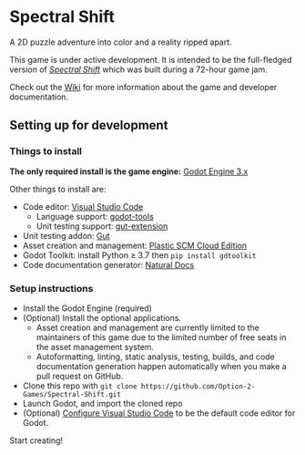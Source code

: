 # Spectral Shift

A 2D puzzle adventure into color and a reality ripped apart.

This game is under active development.
It is intended to be the full-fledged version of
[*Spectral Shift*](https://option2games.itch.io/spectral-shift)
 which was built during a 72-hour game jam.

 Check out the [Wiki](https://github.com/Option-2-Games/Spectral-Shift/wiki)
 for more information about the game and developer documentation.

## Setting up for development

### Things to install

**The only required install is the game engine:** [Godot Engine 3.x](https://godotengine.org/download#links)

Other things to install are:

- Code editor: [Visual Studio Code](https://code.visualstudio.com)
  - Language support: [godot-tools](https://marketplace.visualstudio.com/items?itemName=geequlim.godot-tools)
  - Unit testing support: [gut-extension](https://marketplace.visualstudio.com/items?itemName=bitwes.gut-extension)
- Unit testing addon: [Gut](https://github.com/bitwes/Gut/wiki/Install)
- Asset creation and management: [Plastic SCM Cloud Edition](https://www.plasticscm.com/download)
- Godot Toolkit: install Python ≥ 3.7 then `pip install gdtoolkit`
- Code documentation generator: [Natural Docs](https://www.naturaldocs.org/download/)

### Setup instructions

- Install the Godot Engine (required)
- (Optional) Install the optional applications.
  - Asset creation and management are currently limited to the maintainers of
    this game due to the limited number of free seats in the asset management
    system.
  - Autoformatting, linting, static analysis, testing, builds, and code
    documentation generation happen automatically when you make a pull request
    on GitHub.
- Clone this repo with `git clone https://github.com/Option-2-Games/Spectral-Shift.git`
- Launch Godot, and import the cloned repo
- (Optional) [Configure Visual Studio Code](shorturl.at/pq159) to be the
  default code editor for Godot.

Start creating!